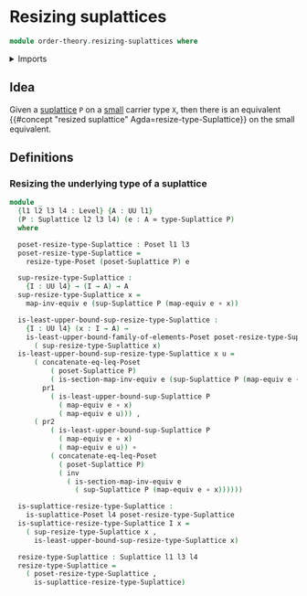 # Resizing suplattices

```agda
module order-theory.resizing-suplattices where
```

<details><summary>Imports</summary>

```agda
open import foundation.binary-relations
open import foundation.cartesian-product-types
open import foundation.dependent-pair-types
open import foundation.equivalences
open import foundation.function-types
open import foundation.identity-types
open import foundation.injective-maps
open import foundation.negated-equality
open import foundation.negation
open import foundation.propositions
open import foundation.sets
open import foundation.universe-levels

open import order-theory.order-preserving-maps-posets
open import order-theory.least-upper-bounds-posets
open import order-theory.posets
open import order-theory.suplattices
open import order-theory.resizing-posets
```

</details>

## Idea

Given a [suplattice](order-theory.suplattices.md) `P` on a
[small](foundation.small-types.md) carrier type `X`, then there is an equivalent
{{#concept "resized suplattice" Agda=resize-type-Suplattice}} on the small
equivalent.

## Definitions

### Resizing the underlying type of a suplattice

```agda
module _
  {l1 l2 l3 l4 : Level} {A : UU l1}
  (P : Suplattice l2 l3 l4) (e : A ≃ type-Suplattice P)
  where

  poset-resize-type-Suplattice : Poset l1 l3
  poset-resize-type-Suplattice =
    resize-type-Poset (poset-Suplattice P) e

  sup-resize-type-Suplattice :
    {I : UU l4} → (I → A) → A
  sup-resize-type-Suplattice x =
    map-inv-equiv e (sup-Suplattice P (map-equiv e ∘ x))

  is-least-upper-bound-sup-resize-type-Suplattice :
    {I : UU l4} (x : I → A) →
    is-least-upper-bound-family-of-elements-Poset poset-resize-type-Suplattice x
      ( sup-resize-type-Suplattice x)
  is-least-upper-bound-sup-resize-type-Suplattice x u =
      ( concatenate-eq-leq-Poset
          ( poset-Suplattice P)
          ( is-section-map-inv-equiv e (sup-Suplattice P (map-equiv e ∘ x))) ∘
        pr1
          ( is-least-upper-bound-sup-Suplattice P
            ( map-equiv e ∘ x)
            ( map-equiv e u))) ,
      ( pr2
          ( is-least-upper-bound-sup-Suplattice P
            ( map-equiv e ∘ x)
            ( map-equiv e u)) ∘
          ( concatenate-eq-leq-Poset
            ( poset-Suplattice P)
            ( inv
              ( is-section-map-inv-equiv e
                ( sup-Suplattice P (map-equiv e ∘ x))))))

  is-suplattice-resize-type-Suplattice :
    is-suplattice-Poset l4 poset-resize-type-Suplattice
  is-suplattice-resize-type-Suplattice I x =
    ( sup-resize-type-Suplattice x ,
      is-least-upper-bound-sup-resize-type-Suplattice x)

  resize-type-Suplattice : Suplattice l1 l3 l4
  resize-type-Suplattice =
    ( poset-resize-type-Suplattice ,
      is-suplattice-resize-type-Suplattice)
```
